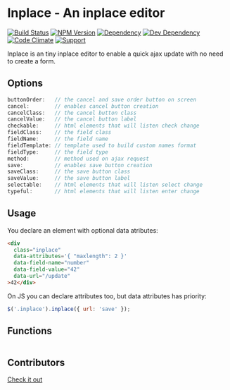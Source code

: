 # Inplace - An inplace editor

[![Build Status](https://img.shields.io/travis/wbotelhos/inplace/master.svg)](https://travis-ci.org/wbotelhos/inplace)
[![NPM Version](https://badge.fury.io/js/inplace.svg)](https://badge.fury.io/js/inplace)
[![Dependency](https://david-dm.org/wbotelhos/inplace.svg)](https://david-dm.org/wbotelhos/inplace)
[![Dev Dependency](https://david-dm.org/wbotelhos/inplace/dev-status.svg)](https://david-dm.org/wbotelhos/inplace#info=devDependencies)
[![Code Climate](https://codeclimate.com/github/wbotelhos/inplace.png)](https://codeclimate.com/github/wbotelhos/inplace)
[![Support](https://img.shields.io/badge/donate-%3C3-brightgreen.svg)](https://liberapay.com/wbotelhos)

Inplace is an tiny inplace editor to enable a quick ajax update with no need to create a form.

## Options

```js
buttonOrder:   // the cancel and save order button on screen
cancel:        // enables cancel button creation
cancelClass:   // the cancel button class
cancelValue:   // the cancel button label
checkable:     // html elements that will listen check change
fieldClass:    // the field class
fieldName:     // the field name
fieldTemplate: // template used to build custom names format
fieldType:     // the field type
method:        // method used on ajax request
save:          // enables save button creation
saveClass:     // the save button class
saveValue:     // the save button label
selectable:    // html elements that will listen select change
typeful:       // html elements that will listen enter change
```

## Usage

You declare an element with optional data atributes:

```html
<div
  class="inplace"
  data-attributes='{ "maxlength": 2 }'
  data-field-name="number"
  data-field-value="42"
  data-url="/update"
>42</div>
```

On JS you can declare attributes too, but data attributes has priority:

```js
$('.inplace').inplace({ url: 'save' });
```

## Functions

```js
```

## Contributors

[Check it out](http://github.com/wbotelhos/inplace/graphs/contributors)
